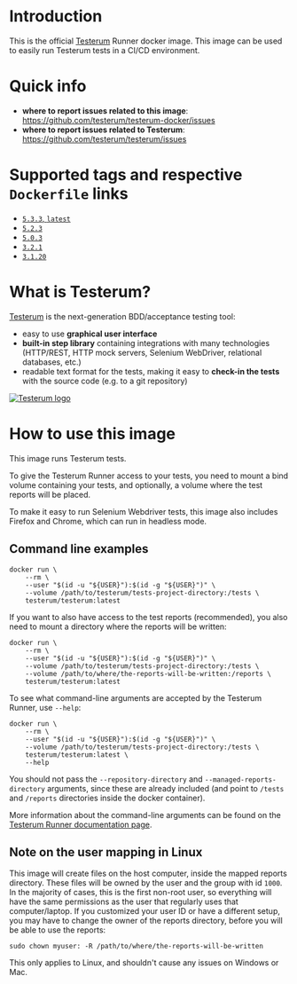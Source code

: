 # Introduction

This is the official [Testerum](https://testerum.com/) Runner docker image.
This image can be used to easily run Testerum tests in a CI/CD environment.

# Quick info

* **where to report issues related to this image**: https://github.com/testerum/testerum-docker/issues
* **where to report issues related to Testerum**: https://github.com/testerum/testerum/issues


# Supported tags and respective ``Dockerfile`` links

* [``5.3.3``, ``latest``](https://github.com/testerum/testerum-docker/blob/release-5.3.3/Dockerfile)
* [``5.2.3``](https://github.com/testerum/testerum-docker/blob/release-5.2.3/Dockerfile)
* [``5.0.3``](https://github.com/testerum/testerum-docker/blob/release-5.2.3/Dockerfile)
* [``3.2.1``](https://github.com/testerum/testerum-docker/blob/release-3.2.1/Dockerfile)
* [``3.1.20``](https://github.com/testerum/testerum-docker/blob/release-3.1.20/Dockerfile)

# What is Testerum?

[Testerum](https://testerum.com/) is the next-generation BDD/acceptance testing tool:
* easy to use **graphical user interface**
* **built-in step library** containing integrations with many technologies (HTTP/REST, HTTP mock servers, Selenium WebDriver, relational databases, etc.)
* readable text format for the tests, making it easy to **check-in the tests** with the source code (e.g. to a git repository)

[![Testerum logo](https://testerum.com/img/logo.png)](https://testerum.com/)


# How to use this image

This image runs Testerum tests. 

To give the Testerum Runner access to your tests, you need to mount a bind volume containing your tests, and optionally, a volume where the test reports will be placed.

To make it easy to run Selenium Webdriver tests, this image also includes Firefox and Chrome, which can run in headless mode.

## Command line examples

```shell script
docker run \
    --rm \
    --user "$(id -u "${USER}"):$(id -g "${USER}")" \
    --volume /path/to/testerum/tests-project-directory:/tests \
    testerum/testerum:latest
```

If you want to also have access to the test reports (recommended), you also need to mount a directory where the reports will be written:

```shell script
docker run \
    --rm \
    --user "$(id -u "${USER}"):$(id -g "${USER}")" \
    --volume /path/to/testerum/tests-project-directory:/tests \
    --volume /path/to/where/the-reports-will-be-written:/reports \
    testerum/testerum:latest
```

To see what command-line arguments are accepted by the Testerum Runner, use ``--help``:
```shell script
docker run \
    --rm \
    --user "$(id -u "${USER}"):$(id -g "${USER}")" \
    --volume /path/to/testerum/tests-project-directory:/tests \
    testerum/testerum:latest \
    --help
```

You should not pass the ``--repository-directory`` and ``--managed-reports-directory`` arguments, since these are already included (and point to ``/tests`` and ``/reports`` directories inside the docker container).

More information about the command-line arguments can be found on the [Testerum Runner documentation page](https://testerum.com/documentation/backend/runner/).

## Note on the user mapping in Linux

This image will create files on the host computer, inside the mapped reports directory. These files will be owned by the user and the group with id ``1000``. In the majority of cases, this is the first non-root user, so everything will have the same permissions as the user that regularly uses that computer/laptop. If you customized your user ID or have a different setup, you may have to change the owner of the reports directory, before you will be able to use the reports:

```shell script
sudo chown myuser: -R /path/to/where/the-reports-will-be-written
```

This only applies to Linux, and shouldn't cause any issues on Windows or Mac.

